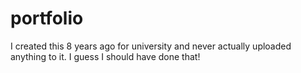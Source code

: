 # portfolio

I created this 8 years ago for university and never actually uploaded anything to it. I guess I should have done that!